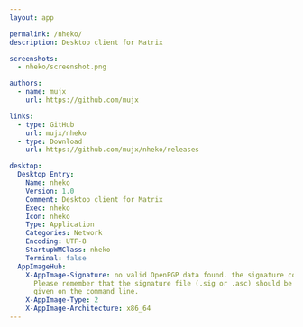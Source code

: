 ```yaml
---
layout: app

permalink: /nheko/
description: Desktop client for Matrix

screenshots:
  - nheko/screenshot.png

authors:
  - name: mujx
    url: https://github.com/mujx

links:
  - type: GitHub
    url: mujx/nheko
  - type: Download
    url: https://github.com/mujx/nheko/releases

desktop:
  Desktop Entry:
    Name: nheko
    Version: 1.0
    Comment: Desktop client for Matrix
    Exec: nheko
    Icon: nheko
    Type: Application
    Categories: Network
    Encoding: UTF-8
    StartupWMClass: nheko
    Terminal: false
  AppImageHub:
    X-AppImage-Signature: no valid OpenPGP data found. the signature could not be verified.
      Please remember that the signature file (.sig or .asc) should be the first file
      given on the command line.
    X-AppImage-Type: 2
    X-AppImage-Architecture: x86_64
---
```

